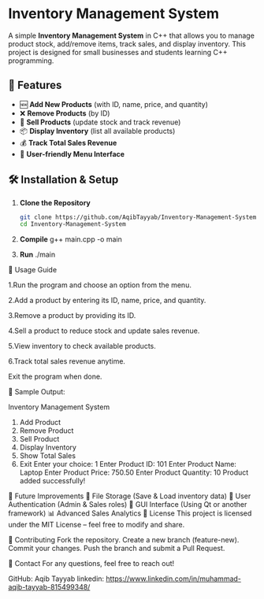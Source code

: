 # Inventory Management System

A simple **Inventory Management System** in C++ that allows you to manage product stock, add/remove items, track sales, and display inventory. This project is designed for small businesses and students learning C++ programming.

## 📌 Features
- 🆕 **Add New Products** (with ID, name, price, and quantity)
- ❌ **Remove Products** (by ID)
- 🛒 **Sell Products** (update stock and track revenue)
- 📦 **Display Inventory** (list all available products)
- 💰 **Track Total Sales Revenue**
- 🔄 **User-friendly Menu Interface**

## 🛠️ Installation & Setup
1. **Clone the Repository**
   ```sh
   git clone https://github.com/AqibTayyab/Inventory-Management-System.git
   cd Inventory-Management-System

2. **Compile**
  g++ main.cpp -o main

3. **Run**
   ./main

🚀 Usage Guide

1.Run the program and choose an option from the menu.

2.Add a product by entering its ID, name, price, and quantity.

3.Remove a product by providing its ID.

4.Sell a product to reduce stock and update sales revenue.

5.View inventory to check available products.

6.Track total sales revenue anytime.

Exit the program when done.


🎥 Sample Output:

Inventory Management System
1. Add Product
2. Remove Product
3. Sell Product
4. Display Inventory
5. Show Total Sales
6. Exit
Enter your choice: 1
Enter Product ID: 101
Enter Product Name: Laptop
Enter Product Price: 750.50
Enter Product Quantity: 10
Product added successfully!

📌 Future Improvements
📂 File Storage (Save & Load inventory data)
🔑 User Authentication (Admin & Sales roles)
🎨 GUI Interface (Using Qt or another framework)
📊 Advanced Sales Analytics
📝 License
This project is licensed under the MIT License – feel free to modify and share.

🤝 Contributing
Fork the repository.
Create a new branch (feature-new).
Commit your changes.
Push the branch and submit a Pull Request.

📩 Contact
For any questions, feel free to reach out!

GitHub: Aqib Tayyab
linkedin: https://www.linkedin.com/in/muhammad-aqib-tayyab-815499348/

